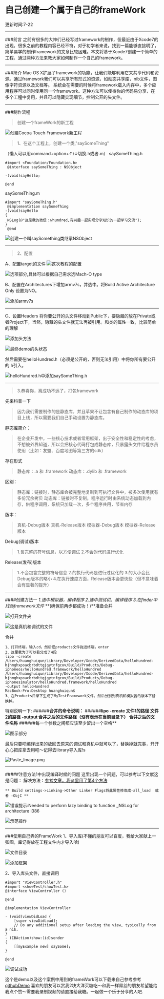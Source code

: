 # 自己创建一个属于自己的frameWork

更新时间:7-22

---

###前言
之前有很多的大神们已经写过framework的制作，但最近由于Xcode7的出现，很多之前的教程内容已经不符，对于初学者来说，找到一篇能够直接明了，简单易学的制作framework的文章比较困难。本文将基于Xcode7创建一个简单的工程，通过两种方法来教大家如何制作一个自己的framework。

---

###简介
Mac OS X扩展了framework的功能，让我们能够利用它来共享代码和资源。通过framework我们可以共享所有形式的资源，如动态共享库，nib文件，图像字符资源以及文档等。
系统会在需要的时候将framework载入内存中，多个应用程序可以同时使用同一个framework。这种方法可以使得你的代码易分享，在多个工程中复用，并且可以隐藏实现细节，控制公开的头文件。

---

###制作流程

>创建一个frameWork的新工程

![创建Cocoa Touch Framework新工程](http://upload-images.jianshu.io/upload_images/1730495-8a66eb6e88fdb0f3.png?imageMogr2/auto-orient/strip%7CimageView2/2/w/1240)

>1、在这个工程上，创建一个类,"saySomeThing"

（懒人可以用command+option+↑/↓切换.h或者.m）
saySomeThing.h
```
#import <Foundation/Foundation.h>
 @interface saySomeThing : NSObject 

-(void)sayHello; 

@end
```
saySomeThing.m
```
#import "saySomeThing.h"
 @implementation saySomeThing 
-(void)sayHello 
{
 NSLog(@"这是我的微信：whundred,有兴趣一起实现分享知识的一起学习交流"); 
}
 @end
```

![创建一个叫saySomething类继承NSObject](http://upload-images.jianshu.io/upload_images/1730495-9e48780d109b70ad.png?imageMogr2/auto-orient/strip%7CimageView2/2/w/1240)

---
>2、配置

A、配置target的文件
![这次教程的配置](http://upload-images.jianshu.io/upload_images/1730495-0e52fcbc3752b6c1.png?imageMogr2/auto-orient/strip%7CimageView2/2/w/1240)

![选项部分,具体可以根据自己需求选Mach-O type](http://upload-images.jianshu.io/upload_images/1730495-ee42d7f46ad95917.png?imageMogr2/auto-orient/strip%7CimageView2/2/w/1240)

B、配置在Architectures下增加armv7s，并选中。将Build Active Architecture Only 设置为NO。


![添加armv7s](http://upload-images.jianshu.io/upload_images/1730495-975488a03d51028c.png?imageMogr2/auto-orient/strip%7CimageView2/2/w/1240)

---
C、设置Headers
将你要公开的头文件移动到Public下，要隐藏的放在Private或者Project下，当然，隐藏的头文件就无法再被引用。和类的属性一致，比较简单的理解


![添加头方法](http://upload-images.jianshu.io/upload_images/1730495-7ef9a5087b762673.png?imageMogr2/auto-orient/strip%7CimageView2/2/w/1240)


![最终demo的头状态](http://upload-images.jianshu.io/upload_images/1730495-4210e0e51e9c39ee.png?imageMogr2/auto-orient/strip%7CimageView2/2/w/1240)

然后需要在helloHundred.h（必须是公开的，否则无法引用）中将你所有要公开的.h引入。


![helloHundred.h中添加saySomeThing.h](http://upload-images.jianshu.io/upload_images/1730495-aa79ed50be11882b.png?imageMogr2/auto-orient/strip%7CimageView2/2/w/1240)

---
>3.恭喜你，离成功不远了，打包framework

先来科普一下
>因为我们需要制作的是静态库，并且苹果不让包含有自己制作的动态库的项目上线，所以需要我们自己手动设置为静态库。

静态库简介：

>在企业开发中，一些核心技术或者常用框架，出于安全性和稳定性的考虑，不想被外界知道，所以会把核心代码打包成静态库，只暴露头文件给程序员使用（比如：友盟、百度地图等第三方的sdk）

存在形式

>静态库：.a 和 .framework
动态库：.dylib 和 .framework

区别：

>静态库：链接时，静态库会被完整地复制到可执行文件中，被多次使用就有多份冗余拷贝
动态库：链接时不复制，程序运行时由系统动态加载到内存，供程序调用，系统只加载一次，多个程序共用，节省内存

版本：

>真机-Debug版本
真机-Release版本
模拟器-Debug版本
模拟器-Release版本

Debug(调试)版本
>1.含完整的符号信息，以方便调试
2.不会对代码进行优化

Release(发布)版本
>1.不会包含完整的符号信息
2.的执行代码是进行过优化的
3.的大小会比Debug版本的略小
4.在执行速度方面，Release版本会更快些（但不意味着会有显著的提升）


---
####创建方法一
*1.选中模拟器，编译程序*
*2.选中测试机，编译程序*
*3.在finder中找到framework文件* **(确保前两步都成功！)**准备合并


![打开文件夹](http://upload-images.jianshu.io/upload_images/1730495-c32ce787b3446a39.png?imageMogr2/auto-orient/strip%7CimageView2/2/w/1240)


![这是真机和调试的文件](http://upload-images.jianshu.io/upload_images/1730495-93f21ae6a707867a.png?imageMogr2/auto-orient/strip%7CimageView2/2/w/1240)

合并
```
1、打开终端，输入cd，然后把products文件拖进终端，enter
2、这里我为了可以看分成了4段
lipo -create 
/Users/huanghuiqun/Library/Developer/Xcode/DerivedData/helloHundred-hjhmghxpoacbrbdttgjgytnfgcov/Build/Products/Debug-iphoneos/helloHundred.framework/helloHundred 
/Users/huanghuiqun/Library/Developer/Xcode/DerivedData/helloHundred-hjhmghxpoacbrbdttgjgytnfgcov/Build/Products/Debug-iphonesimulator/helloHundred.framework/helloHundred 
-output helloHundred
MacBook-Pro:Desktop huanghuiqun$ 
3、在Products目录下生成了MyTestFramework文件，然后分别到真机和模拟器的版本下替换掉。

```
特别说明一下:
######**合并的命令说明：**
######****lipo -create 文件1的路径 文件2的路径 -output 合并之后的文件路径（没有表示在当前目录下） 合并之后的文件名称****
######每一个参数之间都应该至少留出一个空格**

![图示部分](http://upload-images.jianshu.io/upload_images/1730495-a4d3ee3bdb223f83.png?imageMogr2/auto-orient/strip%7CimageView2/2/w/1240)

最后只要吧编译出来的放回去原来的调试和真机中就可以了，替换掉就完事，开开心心把库拿去用吧～记得去library导入库!s

![Paste_Image.png](http://upload-images.jianshu.io/upload_images/1730495-05bba97878fe7ef0.png?imageMogr2/auto-orient/strip%7CimageView2/2/w/1240)

---
#####注意方法1中出现编译时候的问题
这里出现一个问题，可以参考以下文献这是问题：
解决方法：[参考文章，我这里用了第4个方法](http://www.th7.cn/Program/IOS/201503/406525.shtml)
```
** Build settings->Linking->Other Linker Flags将此属性修改成-all_load  或者 -ObjC **
```
![错误提示:Needed to perform lazy binding to function _NSLog for architecture i386](http://upload-images.jianshu.io/upload_images/1730495-94a254488eecb8cb.png?imageMogr2/auto-orient/strip%7CimageView2/2/w/1240)

![示范操作](http://upload-images.jianshu.io/upload_images/1730495-be210e8b5476091a.png?imageMogr2/auto-orient/strip%7CimageView2/2/w/1240)

---
###使用自己弄的FrameWork
1、导入库(不懂的朋友可以百度，我给大家献上一张图，库记得放在工程文件内才导入哈)

![文件目录](http://upload-images.jianshu.io/upload_images/1730495-e3517bd4c58cfe6c.png?imageMogr2/auto-orient/strip%7CimageView2/2/w/1240)


![添加框架](http://upload-images.jianshu.io/upload_images/1730495-5c58887fabacec75.png?imageMogr2/auto-orient/strip%7CimageView2/2/w/1240)

2、导入库头文件，直接调用
```
#import "ViewController.h"
#import <showTest/showTest.h>
@interface ViewController ()

@end

@implementation ViewController

- (void)viewDidLoad {
    [super viewDidLoad];
    // Do any additional setup after loading the view, typically from a nib.
}
- (IBAction)show:(id)sender
{
    [[myExample new] saySome];
}

@end
```
![调试成功](http://upload-images.jianshu.io/upload_images/1730495-e01d006eb524daea.png?imageMogr2/auto-orient/strip%7CimageView2/2/w/1240)

这个是demo以及这个案例中用到的frameWork可以下载来自己参考参考
[githubDemo](https://github.com/OneHundredSir/-FrameWorkShow)
喜欢的朋友可以赏我2块大洋买糖吃～和我一样屌丝的朋友希望能给我点个赞～需要我录制视频的请直接给我糖。一起做一个乐于分享的人吧.
